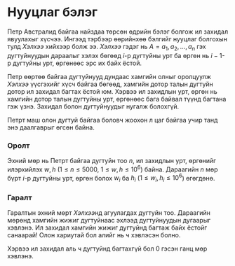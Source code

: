 Нууцлаг бэлэг
=============

Петр Австралид байгаа найздаа төрсөн өдрийн бэлэг болгож ил захидал явуулахыг
хүсчээ. Ингээд тэрбээр өөрийнхөө бэлгийг нууцлаг болгохын тулд $Хэлхээ$ хийхээр
болж ээ. $Хэлхээ$ гэдэг нь $A={a_1, a_2, ... , a_n}$ гэх дугтуйнуудын дараалыг
хэлэх бөгөөд $i$-р дугтуйны урт ба өргөн нь $i-1$-р дугтуйны урт, өргөнөөс эрс
их байх ёстой.

Петр өөртөө байгаа дугтуйнууд дундаас хамгийн олныг оролцуулж $Хэлхээ$ үүсгэхийг
хүсч байгаа бөгөөд, хамгийн дотор талын дугтуйн дотор ил захидал багтах ёстой
юм. Хэрвээ ил захидлын урт, өргөн нь хамгийн дотор талын дугтуйны урт, өргөнөөс
бага байвал түүнд багтана гэж үзнэ. Захидал болон дугтуйнуудыг нугалж болохгүй.

Петрт маш олон дугтуй байгаа боловч жоохон л цаг байгаа учир танд энэ даалгаврыг
өгсөн байна.


### Оролт
Эхний мөр нь Петрт байгаа дугтуйн тоо $n$, ил захидлын урт, өргөнийг илэрхийлэх
$w, h$ ($1 ≤ n ≤ 5000$, $1 ≤ w,h ≤ 10^6$) байна. Дараагийн $n$ мөр бүрт $i$-р
дугтуйны урт, өргөн болох $w_i$ ба $h_i$ ($1 ≤ w_i, h_i ≤ 10^6$) өгөгдөнө.


### Гаралт
Гаралтын эхний мөрт $Хэлхээ$нд агуулагдах дугтуйн тоо. Дараагийн мөрөнд хамгийн
жижиг дугтуйнаас эхлээд дугтуйнуудын дугаарыг хэвлэнэ. Ил захидал хамгийн жижиг
дугтуйнд багтаж байх ёстойг санаарай! Олон хариутай бол алийг нь ч хэвлэсэн
болно.

Хэрвээ ил захидал аль ч дугтуйнд багтахгүй бол $0$ гэсэн ганц мөр хэвлэнэ.
